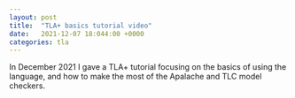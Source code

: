 ```yaml
---
layout: post
title:  "TLA+ basics tutorial video"
date:   2021-12-07 18:044:00 +0000
categories: tla
---
```


In December 2021 I gave a TLA+ tutorial focusing on the basics of using the language, and how to make the most of the Apalache and TLC model checkers.

<!-- <iframe width="420" height="315" src="https://youtu.be/peKYddIvCIs" frameborder="0" allowfullscreen></iframe> -->